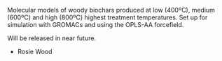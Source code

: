 Molecular models of woody biochars produced at low (400ºC), medium (600ºC) and high (800ºC) highest treatment temperatures.
Set up for simulation with GROMACs and using the OPLS-AA forcefield.

Will be released in near future.

- Rosie Wood
